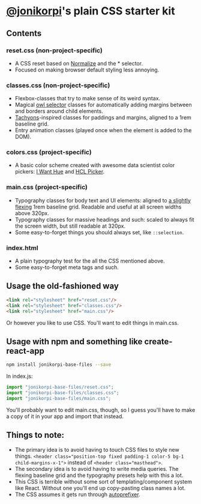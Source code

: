 # [@jonikorpi](https://www.twitter.com/jonikorpi)'s plain CSS starter kit

## Contents

### reset.css (non-project-specific)
- A CSS reset based on [Normalize](https://necolas.github.io/normalize.css/) and the * selector.
- Focused on making browser default styling less annoying.

### classes.css (non-project-specific)
- Flexbox-classes that try to make sense of its weird syntax.
- Magical [owl selector](http://alistapart.com/article/axiomatic-css-and-lobotomized-owls) classes for automatically adding margins between and borders around child elements.
- [Tachyons](http://tachyons.io/)-inspired classes for paddings and margins, aligned to a 1rem baseline grid.
- Entry animation classes (played once when the element is added to the DOM).

### colors.css (project-specific)
- A basic color scheme created with awesome data scientist color pickers: [I Want Hue](http://tools.medialab.sciences-po.fr/iwanthue/) and [HCL Picker](http://tristen.ca/hcl-picker/).

### main.css (project-specific)
- Typography classes for body text and UI elements: aligned to [a slightly flexing](http://codepen.io/CrocoDillon/pen/jgmwt?editors=0010) 1rem baseline grid. Readable and useful at all screen widths above 320px.
- Typography classes for massive headings and such: scaled to always fit the screen width, but still readable at 320px.
- Some easy-to-forget things you should always set, like `::selection`.

### index.html
- A plain typography test for the all the CSS mentioned above.
- Some easy-to-forget meta tags and such.

## Usage the old-fashioned way
```html
<link rel="stylesheet" href="reset.css"/>
<link rel="stylesheet" href="classes.css"/>
<link rel="stylesheet" href="main.css"/>
```

Or however you like to use CSS. You'll want to edit things in main.css.

## Usage with npm and something like create-react-app
```zsh
npm install jonikorpi-base-files --save
```

In index.js:
```js
import "jonikorpi-base-files/reset.css";
import "jonikorpi-base-files/classes.css";
import "jonikorpi-base-files/main.css";
```

You'll probably want to edit main.css, though, so I guess you'll have to make a copy of it in your app and import that instead.

## Things to note:
- The primary idea is to avoid having to touch CSS files to style new things. `<header class="position-top fixed padding-1 color-5 bg-1 child-margins-x-1">` instead of `<header class="masthead">`.
- The secondary idea is to avoid having to write media queries. The flexing baseline grid and the typography presets help with this a lot.
- This CSS is terrible without some sort of templating/component system like React. Without one you'll end up copy-pasting class names a lot.
- The CSS assumes it gets run through [autoprefixer](https://github.com/postcss/autoprefixer).
